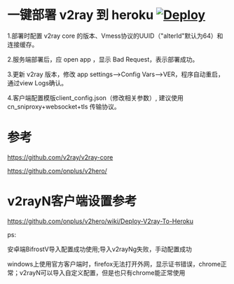  # 一键部署 v2ray 到 heroku [![Deploy](https://www.herokucdn.com/deploy/button.png)](https://heroku.com/deploy)
 
 1.部署时配置 v2ray core 的版本、Vmess协议的UUID（"alterId"默认为64）和连接缓存。
 
 2.服务端部署后，应 open app ，显示 Bad Request，表示部署成功。
 
 3.更新 v2ray 版本，修改 app settings-->Config Vars-->VER，程序自动重启，通过view Logs确认。
 
 4.客户端配置模版client_config.json（修改相关参数）, 建议使用 cn_sniproxy+websocket+tls 传输协议。
# 参考 
https://github.com/v2ray/v2ray-core

https://github.com/onplus/v2hero/
# v2rayN客户端设置参考
https://github.com/onplus/v2hero/wiki/Deploy-V2ray-To-Heroku

ps:

安卓端BifrostV导入配置成功使用;导入v2rayNg失败，手动配置成功

windows上使用官方客户端时，firefox无法打开外网，显示证书错误，chrome正常；v2rayN可以导入自定义配置，但是也只有chrome能正常使用
